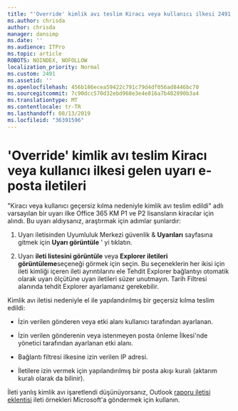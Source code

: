 ```yaml
---
title: "'Override' kimlik avı teslim Kiracı veya kullanıcı ilkesi 2491 uyarı e-posta iletileri"
ms.author: chrisda
author: chrisda
manager: dansimp
ms.date: ''
ms.audience: ITPro
ms.topic: article
ROBOTS: NOINDEX, NOFOLLOW
localization_priority: Normal
ms.custom: 2491
ms.assetid: ''
ms.openlocfilehash: 456b186ecea59422c791c79d4df056ad8446bc70
ms.sourcegitcommit: 7c90dcc570d32ebd968e3e4e816a7b482890b3a4
ms.translationtype: MT
ms.contentlocale: tr-TR
ms.lasthandoff: 08/13/2019
ms.locfileid: "36391596"
---
```

# <a name="alert-email-messages-from-the-phish-delivered-due-to-tenant-or-user-override-policy"></a>'Override' kimlik avı teslim Kiracı veya kullanıcı ilkesi gelen uyarı e-posta iletileri

"Kiracı veya kullanıcı geçersiz kılma nedeniyle kimlik avı teslim edildi" adlı varsayılan bir uyarı ilke Office 365 KM P1 ve P2 lisansların kiracılar için alındı. Bu uyarı aldıysanız, araştırmak için adımlar şunlardır:

1. Uyarı iletisinden Uyumluluk Merkezi güvenlik & **Uyarıları** sayfasına gitmek için **Uyarı görüntüle** ' yi tıklatın.

2. Uyarı **ileti listesini görüntüle** veya **Explorer iletileri görüntüleme**seçeneği görmek için seçin. Bu seçeneklerin her ikisi için ileti kimliği içeren ileti ayrıntılarını ele Tehdit Explorer bağlantıyı otomatik olarak uyarı ölçütüne uyan iletileri süzer unutmayın. Tarih Filtresi alanında tehdit Explorer ayarlamanız gerekebilir.

Kimlik avı iletisi nedeniyle el ile yapılandırılmış bir geçersiz kılma teslim edildi:

- İzin verilen gönderen veya etki alanı kullanıcı tarafından ayarlanan.

- İzin verilen gönderenin veya istenmeyen posta önleme İlkesi'nde yönetici tarafından ayarlanan etki alanı.

- Bağlantı filtresi ilkesine izin verilen IP adresi.

- İletilere izin vermek için yapılandırılmış bir posta akışı kuralı (aktarım kuralı olarak da bilinir).

İleti yanlış kimlik avı işaretlendi düşünüyorsanız, Outlook [raporu iletisi eklentisi](https://support.office.com/article/b5caa9f1-cdf3-4443-af8c-ff724ea719d2) ileti örnekleri Microsoft'a göndermek için kullanın.
